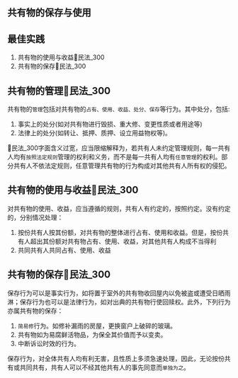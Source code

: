
## 共有物的保存与使用

## 最佳实践
1. 共有物的使用与收益🚪民法_300
2. 共有物的保存🚪民法_300


## 共有物的管理🚪民法_300

共有物的`管理`包括对共有物的`占有、使用、收益、处分、保存`等行为。其中处分，包括:
1. 事实上的处分(如对共有物进行毁损、重大修、变更性质或者用途等)
2. 法律上的处分(如转让、抵押、质押、设立用益物权等)。

🚪民法_300字面含义过宽，应当限缩解释为，若共有人未约定管理规则，每一共有人均有`按照法定规则`管理的权利和义务，而不是每一共有人均有`任意管理`的权利。部分共有人不依法定规则，任意管理共有物的行为构成对其他共有人所有权的侵犯。


## 共有物的使用与收益🚪民法_300


对共有物的使用、收益，应当遵循的规则，共有人有约定的，按照约定。没有约定的，分别情况处理：
1. 按份共有人按其份额，对共有物的整体进行占有、使用和收益。但是，按份共有人超出其份额对共有物占有、使用、收益，对其他共有人构成不当得利
2. 共同共有人共同占有、使用、收益

## 共有物的保存🚪民法_300

保存行为可以是事实行为，如将置于室外的共有物收回屋内以免被盗或遭受日晒雨淋；保存行为也可以是法律行为，如对出典的共有物行使回赎权。此外，下列行为亦属共有物的保存：
1. `简易修`行为。如修补漏雨的房屋，更换窗户上破碎的玻璃。
1. 共有物如为易腐鲜活物品，为保全其价值而予以变卖。
1. 中断诉讼时效的行为。

保存行为，对全体共有人均有利无害，且性质上多须急速处理，因此，无论按份共有或共同共有，共有人可以不经其他共有人的事先同意而`单独为之`。
